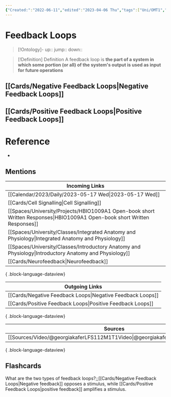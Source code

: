 ```yaml
---
{"Created:":"2022-06-11","edited":"2023-04-06 Thu","tags":["Uni/OMT1","on/Science/Biology","Uni/HBIO1009","Uni/LFS112"],"date created":"2022-06-11 Sat","dg-publish":true,"permalink":"/cards/feedback-loops/","dgPassFrontmatter":true}
---
```


# Feedback Loops

> [!Ontology]-
> up:: 
> jump::
> down:: 

> [!Definition] Definition
> A feedback loop is **the part of a system in which some portion (or all) of the system's output is used as input for future operations**

## [[Cards/Negative Feedback Loops\|Negative Feedback Loops]]

## [[Cards/Positive Feedback Loops\|Positive Feedback Loops]]

# Reference

- 

## Mentions

| Incoming Links                                                                                                               |
| ---------------------------------------------------------------------------------------------------------------------------- |
| [[Calendar/2023/Daily/2023-05-17 Wed\|2023-05-17 Wed]]                                                                    |
| [[Cards/Cell Signalling\|Cell Signalling]]                                                                                |
| [[Spaces/University/Projects/HBIO1009A1 Open-book short Written Responses\|HBIO1009A1 Open-book short Written Responses]] |
| [[Spaces/University/Classes/Integrated Anatomy and Physiology\|Integrated Anatomy and Physiology]]                        |
| [[Spaces/University/Classes/Introductory Anatomy and Physiology\|Introductory Anatomy and Physiology]]                    |
| [[Cards/Neurofeedback\|Neurofeedback]]                                                                                    |

{ .block-language-dataview}

| Outgoing Links                                                |
| ------------------------------------------------------------- |
| [[Cards/Negative Feedback Loops\|Negative Feedback Loops]] |
| [[Cards/Positive Feedback Loops\|Positive Feedback Loops]] |

{ .block-language-dataview}

| Sources                                                                         |
| ------------------------------------------------------------------------------- |
| [[Sources/Video/@georgiakaferLFS112M1T1Video\|@georgiakaferLFS112M1T1Video]] |

{ .block-language-dataview}

## Flashcards

What are the two types of feedback loops?;;[[Cards/Negative Feedback Loops\|Negative feedback]] opposes a stimulus, while [[Cards/Positive Feedback Loops\|positive feedback]] amplifies a stimulus.